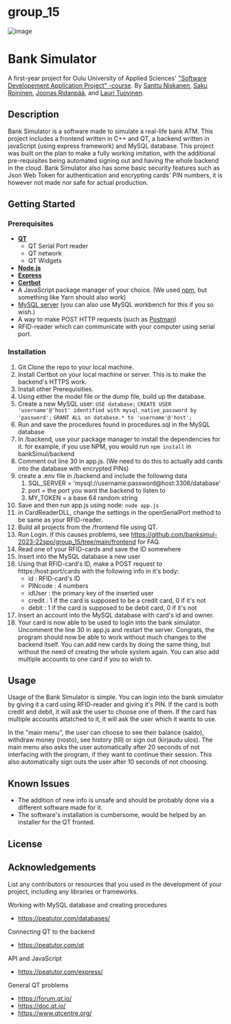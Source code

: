 # group_15

![image](https://user-images.githubusercontent.com/78476744/233318810-29c73b87-1d22-4804-b861-3252c321e309.png)

# Bank Simulator

A first-year project for Oulu University of Applied Sciences' ["Software Developement Application Project" -course](https://www.oamk.fi/opinto-opas/en/content-of-studies/curricula?koulutus=tvt2023k-ohj&lk=k2023&alasivu=opintojakso&kieli=en&oj=IN00CS90_en). By [Santtu Niskanen](https://github.com/santtuniskanen), [Saku Roininen](https://github.com/SakRoi), [Joonas Ridanpää](https://github.com/JnsRdnp), and [Lauri Tuovinen](https://github.com/LauriTuovinen).

## Description

Bank Simulator is a software made to simulate a real-life bank ATM. This project includes a frontend written in C++ and QT, a backend written in javaScript (using express framework) and MySQL database. 
This project was built on the plan to make a fully working imitation, with the additional pre-requisites being automated signing out and having the whole backend in the cloud.
Bank Simulator also has some basic security features such as Json Web Token for authentication and encrypting cards' PIN numbers, it is however not made nor safe for actual production.

## Getting Started

### Prerequisites

- [**QT**](https://www.qt.io/download-open-source)
    - QT Serial Port reader
    - QT network
    - QT Widgets
- [**Node.js**](https://nodejs.org/en)
- [**Express**](https://expressjs.com/)
- [**Certbot**](https://certbot.eff.org/)
- A JavaScript package manager of your choice. (We used [npm](https://www.npmjs.com/), but something like Yarn should also work)
- [MySQL server](https://dev.mysql.com/downloads/) (you can also use MySQL workbench for this if you so wish.)
- A way to make POST HTTP requests (such as [Postman](https://www.postman.com/))
- RFID-reader which can communicate with your computer using serial port.

### Installation

1. Git Clone the repo to your local machine.
2. Install Certbot on your local machine or server. This is to make the backend's HTTPS work.
3. Install other Prerequisities.
4. Using either the model file or the dump file, build up the database.
5. Create a new MySQL user:
    `USE database;`
    `CREATE USER 'username'@'host' identified with mysql_native_password by 'password';`
    `GRANT ALL on database.* to 'username'@'host';`
6. Run and save the procedures found in procedures.sql in the MySQL database
7. In /backend, use your package manager to install the dependencies for it.
    for example, if you use NPM, you would run `npm install` in bankSimul/backend
8. Comment out line 30 in app.js. (We need to do this to actually add cards into the database with encrypted PINs)
9. create a .env file in /backend and include the following data
    1. SQL_SERVER = 'mysql://username:password@host:3306/database'
    2. port = the port you want the backend to listen to
    3. MY_TOKEN = a base 64 random string
10. Save and then run app.js using node: `node app.js`
11. in CardReaderDLL, change the settings in the openSerialPort method to be same as your RFID-reader.
12. Build all projects from the /frontend file using QT.
13. Run Login.
    if this causes problems, see https://github.com/banksimul-2023-22spo/group_15/tree/main/frontend for FAQ.
14. Read one of your RFID-cards and save the ID somewhere
15. Insert into the MySQL database a new user
16. Using that RFID-card's ID, make a POST request to https:/host:port/cards with the following info in it's body:
    * id : RFID-card's ID
    * PINcode : 4 numbers
    * idUser : the primary key of the inserted user
    * credit : 1 if the card is supposed to be a credit card, 0 if it's not
    * debit : 1 if the card is supposed to be debit card, 0 if it's not
17. Insert an account into the MySQL database with card's id and owner.
18. Your card is now able to be used to login into the bank simulator. Uncomment the line 30 in app.js and restart the server.
Congrats, the program should now be able to work without much changes to the backend itself. You can add new cards by doing the same thing, but without the need of creating the whole system again. You can also add multiple accounts to one card if you so wish to.

#### 

## Usage
Usage of the Bank Simulator is simple. You can login into the bank simulator by giving it a card using RFID-reader and giving it's PIN. If the card is both credit and debit, it will ask the user to choose one of them. If the card has multiple accounts attatched to it, it will ask the user which it wants to use.

In the "main menu", the user can choose to see their balance (saldo), withdraw money (nosto), see history (tili) or sign out (kirjaudu ulos). The main menu also asks the user automatically after 20 seconds of not interfacing with the program, if they want to continue their session. This also automatically sign outs the user after 10 seconds of not choosing.

## Known Issues

* The addition of new info is unsafe and should be probably done via a different software made for it.
* The software's installation is cumbersome, would be helped by an installer for the QT fronted.


## License

## Acknowledgements

List any contributors or resources that you used in the development of your project, including any libraries or frameworks.


Working with MySQL database and creating procedures
- https://peatutor.com/databases/

Connecting QT to the backend
- https://peatutor.com/qt

API and JavaScript
- https://peatutor.com/express/

General QT problems
- https://forum.qt.io/
- https://doc.qt.io/
- https://www.qtcentre.org/


